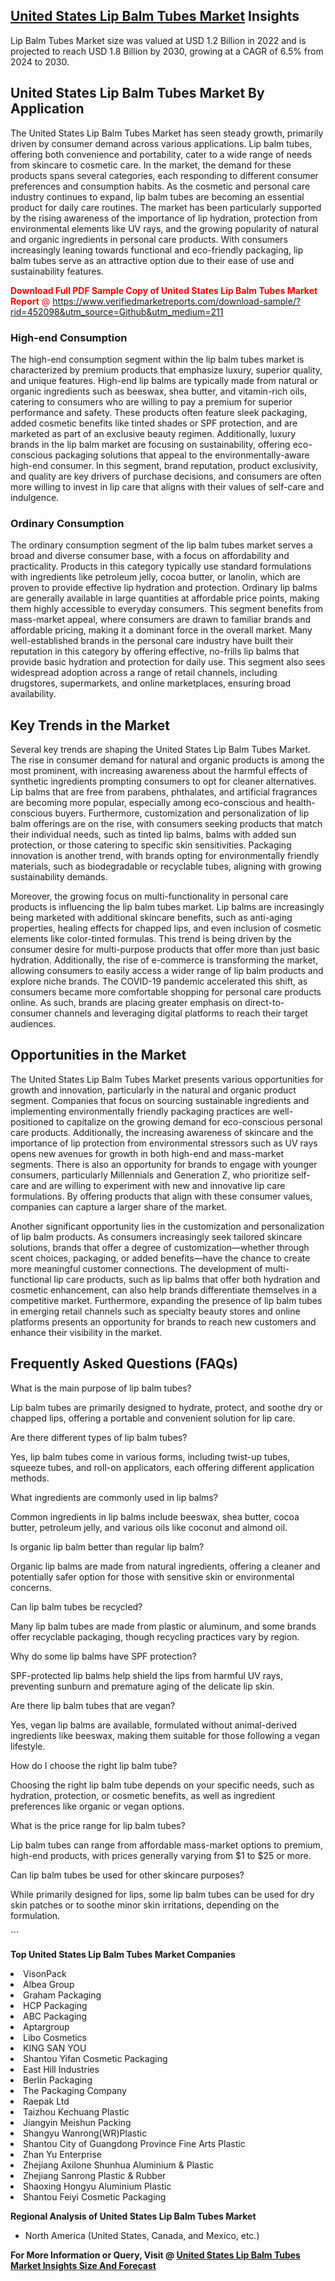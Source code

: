 <h2><a href="https://www.verifiedmarketreports.com/download-sample/?rid=452098&amp;utm_source=Github&amp;utm_medium=211" target="_blank">United States Lip Balm Tubes Market</a> Insights</h2><p>Lip Balm Tubes Market size was valued at USD 1.2 Billion in 2022 and is projected to reach USD 1.8 Billion by 2030, growing at a CAGR of 6.5% from 2024 to 2030.</p><p><h2>United States Lip Balm Tubes Market By Application</h2><p>The United States Lip Balm Tubes Market has seen steady growth, primarily driven by consumer demand across various applications. Lip balm tubes, offering both convenience and portability, cater to a wide range of needs from skincare to cosmetic care. In the market, the demand for these products spans several categories, each responding to different consumer preferences and consumption habits. As the cosmetic and personal care industry continues to expand, lip balm tubes are becoming an essential product for daily care routines. The market has been particularly supported by the rising awareness of the importance of lip hydration, protection from environmental elements like UV rays, and the growing popularity of natural and organic ingredients in personal care products. With consumers increasingly leaning towards functional and eco-friendly packaging, lip balm tubes serve as an attractive option due to their ease of use and sustainability features.<p><span class=""><span style="color: #ff0000;"><strong>Download Full PDF Sample Copy of United States Lip Balm Tubes Market Report</strong> @ </span><a href="https://www.verifiedmarketreports.com/download-sample/?rid=452098&amp;utm_source=Github&amp;utm_medium=211" target="_blank">https://www.verifiedmarketreports.com/download-sample/?rid=452098&amp;utm_source=Github&amp;utm_medium=211</a></span></p></p><h3>High-end Consumption</h3><p>The high-end consumption segment within the lip balm tubes market is characterized by premium products that emphasize luxury, superior quality, and unique features. High-end lip balms are typically made from natural or organic ingredients such as beeswax, shea butter, and vitamin-rich oils, catering to consumers who are willing to pay a premium for superior performance and safety. These products often feature sleek packaging, added cosmetic benefits like tinted shades or SPF protection, and are marketed as part of an exclusive beauty regimen. Additionally, luxury brands in the lip balm market are focusing on sustainability, offering eco-conscious packaging solutions that appeal to the environmentally-aware high-end consumer. In this segment, brand reputation, product exclusivity, and quality are key drivers of purchase decisions, and consumers are often more willing to invest in lip care that aligns with their values of self-care and indulgence.<h3>Ordinary Consumption</h3><p>The ordinary consumption segment of the lip balm tubes market serves a broad and diverse consumer base, with a focus on affordability and practicality. Products in this category typically use standard formulations with ingredients like petroleum jelly, cocoa butter, or lanolin, which are proven to provide effective lip hydration and protection. Ordinary lip balms are generally available in large quantities at affordable price points, making them highly accessible to everyday consumers. This segment benefits from mass-market appeal, where consumers are drawn to familiar brands and affordable pricing, making it a dominant force in the overall market. Many well-established brands in the personal care industry have built their reputation in this category by offering effective, no-frills lip balms that provide basic hydration and protection for daily use. This segment also sees widespread adoption across a range of retail channels, including drugstores, supermarkets, and online marketplaces, ensuring broad availability.<h2>Key Trends in the Market</h2><p>Several key trends are shaping the United States Lip Balm Tubes Market. The rise in consumer demand for natural and organic products is among the most prominent, with increasing awareness about the harmful effects of synthetic ingredients prompting consumers to opt for cleaner alternatives. Lip balms that are free from parabens, phthalates, and artificial fragrances are becoming more popular, especially among eco-conscious and health-conscious buyers. Furthermore, customization and personalization of lip balm offerings are on the rise, with consumers seeking products that match their individual needs, such as tinted lip balms, balms with added sun protection, or those catering to specific skin sensitivities. Packaging innovation is another trend, with brands opting for environmentally friendly materials, such as biodegradable or recyclable tubes, aligning with growing sustainability demands. <p>Moreover, the growing focus on multi-functionality in personal care products is influencing the lip balm tubes market. Lip balms are increasingly being marketed with additional skincare benefits, such as anti-aging properties, healing effects for chapped lips, and even inclusion of cosmetic elements like color-tinted formulas. This trend is being driven by the consumer desire for multi-purpose products that offer more than just basic hydration. Additionally, the rise of e-commerce is transforming the market, allowing consumers to easily access a wider range of lip balm products and explore niche brands. The COVID-19 pandemic accelerated this shift, as consumers became more comfortable shopping for personal care products online. As such, brands are placing greater emphasis on direct-to-consumer channels and leveraging digital platforms to reach their target audiences.<h2>Opportunities in the Market</h2><p>The United States Lip Balm Tubes Market presents various opportunities for growth and innovation, particularly in the natural and organic product segment. Companies that focus on sourcing sustainable ingredients and implementing environmentally friendly packaging practices are well-positioned to capitalize on the growing demand for eco-conscious personal care products. Additionally, the increasing awareness of skincare and the importance of lip protection from environmental stressors such as UV rays opens new avenues for growth in both high-end and mass-market segments. There is also an opportunity for brands to engage with younger consumers, particularly Millennials and Generation Z, who prioritize self-care and are willing to experiment with new and innovative lip care formulations. By offering products that align with these consumer values, companies can capture a larger share of the market.<p>Another significant opportunity lies in the customization and personalization of lip balm products. As consumers increasingly seek tailored skincare solutions, brands that offer a degree of customization—whether through scent choices, packaging, or added benefits—have the chance to create more meaningful customer connections. The development of multi-functional lip care products, such as lip balms that offer both hydration and cosmetic enhancement, can also help brands differentiate themselves in a competitive market. Furthermore, expanding the presence of lip balm tubes in emerging retail channels such as specialty beauty stores and online platforms presents an opportunity for brands to reach new customers and enhance their visibility in the market.<h2>Frequently Asked Questions (FAQs)</h2><p>What is the main purpose of lip balm tubes?</p><p>Lip balm tubes are primarily designed to hydrate, protect, and soothe dry or chapped lips, offering a portable and convenient solution for lip care.</p><p>Are there different types of lip balm tubes?</p><p>Yes, lip balm tubes come in various forms, including twist-up tubes, squeeze tubes, and roll-on applicators, each offering different application methods.</p><p>What ingredients are commonly used in lip balms?</p><p>Common ingredients in lip balms include beeswax, shea butter, cocoa butter, petroleum jelly, and various oils like coconut and almond oil.</p><p>Is organic lip balm better than regular lip balm?</p><p>Organic lip balms are made from natural ingredients, offering a cleaner and potentially safer option for those with sensitive skin or environmental concerns.</p><p>Can lip balm tubes be recycled?</p><p>Many lip balm tubes are made from plastic or aluminum, and some brands offer recyclable packaging, though recycling practices vary by region.</p><p>Why do some lip balms have SPF protection?</p><p>SPF-protected lip balms help shield the lips from harmful UV rays, preventing sunburn and premature aging of the delicate lip skin.</p><p>Are there lip balm tubes that are vegan?</p><p>Yes, vegan lip balms are available, formulated without animal-derived ingredients like beeswax, making them suitable for those following a vegan lifestyle.</p><p>How do I choose the right lip balm tube?</p><p>Choosing the right lip balm tube depends on your specific needs, such as hydration, protection, or cosmetic benefits, as well as ingredient preferences like organic or vegan options.</p><p>What is the price range for lip balm tubes?</p><p>Lip balm tubes can range from affordable mass-market options to premium, high-end products, with prices generally varying from $1 to $25 or more.</p><p>Can lip balm tubes be used for other skincare purposes?</p><p>While primarily designed for lips, some lip balm tubes can be used for dry skin patches or to soothe minor skin irritations, depending on the formulation.</p>```</p><p><strong>Top United States Lip Balm Tubes Market Companies</strong></p><div data-test-id=""><p><li>VisonPack</li><li> Albea Group</li><li> Graham Packaging</li><li> HCP Packaging</li><li> ABC Packaging</li><li> Aptargroup</li><li> Libo Cosmetics</li><li> KING SAN YOU</li><li> Shantou Yifan Cosmetic Packaging</li><li> East Hill Industries</li><li> Berlin Packaging</li><li> The Packaging Company</li><li> Raepak Ltd</li><li> Taizhou Kechuang Plastic</li><li> Jiangyin Meishun Packing</li><li> Shangyu Wanrong(WR)Plastic</li><li> Shantou City of Guangdong Province Fine Arts Plastic</li><li> Zhan Yu Enterprise</li><li> Zhejiang Axilone Shunhua Aluminium & Plastic</li><li> Zhejiang Sanrong Plastic & Rubber</li><li> Shaoxing Hongyu Aluminium Plastic</li><li> Shantou Feiyi Cosmetic Packaging</li></p><div><strong>Regional Analysis of&nbsp;United States Lip Balm Tubes Market</strong></div><ul><li dir="ltr"><p dir="ltr">North America&nbsp;(United States, Canada, and Mexico, etc.)</p></li></ul><p><strong>For More Information or Query, Visit @&nbsp;</strong><strong><a href="https://www.verifiedmarketreports.com/product/lip-balm-tubes-market/?utm_source=Github&amp;utm_medium=211" target="_blank">United States Lip Balm Tubes Market Insights Size And Forecast</a></strong></p></div>
